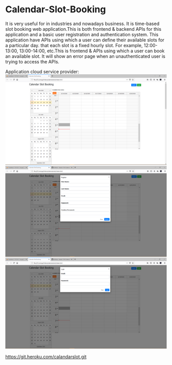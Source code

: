 # Calendar-Slot-Booking
It is very useful for in industries and nowadays business. It is time-based slot booking web application.This is both frontend & backend APIs for this application and a basic user registration and authentication system. This application have APIs using which a user can define their available slots for a particular day. that each slot is a fixed hourly slot. For example, 12:00-13:00, 13:00-14:00, etc.This is frontend & APIs using which a user can book an available slot. It will show an error page when an unauthenticated user is trying to access the APIs.

Application cloud service provider:
![alt text](https://github.com/lokesh-1161/Calendar-Slot-Booking/blob/master/Result1.png)
![alt text](https://github.com/lokesh-1161/Calendar-Slot-Booking/blob/master/Result2.png)
![alt text](https://github.com/lokesh-1161/Calendar-Slot-Booking/blob/master/Result3.png)

https://git.heroku.com/calandarslot.git
